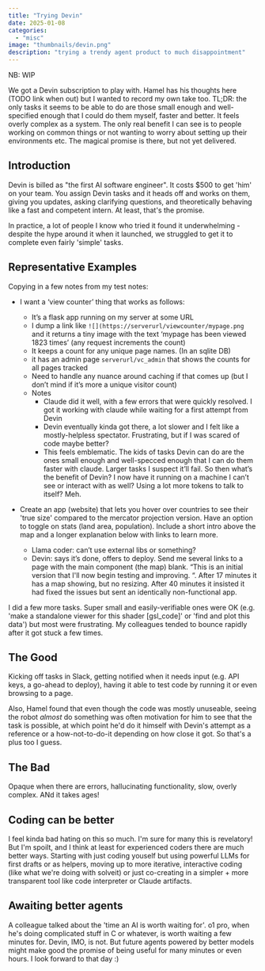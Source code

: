 ```yaml
---
title: "Trying Devin"
date: 2025-01-08
categories: 
  - "misc"
image: "thumbnails/devin.png"
description: "trying a trendy agent product to much disappointment"
---
```


NB: WIP

We got a Devin subscription to play with. Hamel has his thoughts here (TODO link when out) but I wanted to record my own take too. TL;DR: the only tasks it seems to be able to do are those small enough and well-specified enough that I could do them myself, faster and better. It feels overly complex as a system. The only real benefit I can see is to people working on common things or not wanting to worry about setting up their environments etc. The magical promise is there, but not yet delivered.

## Introduction

Devin is billed as "the first AI software engineer". It costs $500 to get 'him' on your team. You assign Devin tasks and it heads off and works on them, giving you updates, asking clarifying questions, and theoretically behaving like a fast and competent intern. At least, that's the promise.

In practice, a lot of people I know who tried it found it underwhelming - despite the hype around it when it launched, we struggled to get it to complete even fairly 'simple' tasks.

## Representative Examples

Copying in a few notes from my test notes:

- I want a ‘view counter’ thing that works as follows:
    - It’s a flask app running on my server at some URL
    - I dump a link like `![](https://serverurl/viewcounter/mypage.png` and it returns a tiny image with the text ‘mypage has been viewed 1823 times’ (any request increments the count)
    - It keeps a count for any unique page names. (In an sqlite DB)
    - it has an admin page `serverurl/vc_admin` that shows the counts for all pages tracked
    - Need to handle any nuance around caching if that comes up (but I don’t mind if it’s more a unique visitor count)
    - Notes
        - Claude did it well, with a few errors that were quickly resolved. I got it working with claude while waiting for a first attempt from Devin
        - Devin eventually kinda got there, a lot slower and I felt like a mostly-helpless spectator. Frustrating, but if I was scared of code maybe better?
        - This feels emblematic. The kids of tasks Devin can do are the ones small enough and well-specced enough that I can do them faster with claude. Larger tasks I suspect it’ll fail. So then what’s the benefit of Devin? I now have it running on a machine I can’t see or interact with as well? Using a lot more tokens to talk to itself? Meh.

- Create an app (website) that lets you hover over countries to see their 'true size' compared to the mercator projection version. Have an option to toggle on stats (land area, population). Include a short intro above the map and a longer explanation below with links to learn more.
    - Llama coder: can’t use external libs or something?
    - Devin: says it’s done, offers to deploy. Send me several links to a page with the main component (the map) blank. “This is an initial version that I'll now begin testing and improving. “. After 17 minutes it has a map showing, but no resizing. After 40 minutes it insisted it had fixed the issues but sent an identically non-functional app.

I did a few more tasks. Super small and easily-verifiable ones were OK (e.g. 'make a standalone viewer for this shader [gsl_code]' or 'find and plot this data') but most were frustrating. My colleagues tended to bounce rapidly after it got stuck a few times.  

## The Good

Kicking off tasks in Slack, getting notified when it needs input (e.g. API keys, a go-ahead to deploy), having it able to test code by running it or even browsing to a page.

Also, Hamel found that even though the code was mostly unuseable, seeing the robot *almost* do something was often motivation for him to see that the task is possible, at which point he'd do it himself with Devin's attempt as a reference or a how-not-to-do-it depending on how close it got. So that's a plus too I guess.

## The Bad

Opaque when there are errors, hallucinating functionality, slow, overly complex. ANd it takes ages!

## Coding can be better

I feel kinda bad hating on this so much. I'm sure for many this is revelatory! But I'm spoilt, and I think at least for experienced coders there are much better ways. Starting with just coding youself but using powerful LLMs for first drafts or as helpers, moving up to more iterative, interactive coding (like what we're doing with solveit) or just co-creating in a simpler + more transparent tool like code interpreter or Claude artifacts.

## Awaiting better agents

A colleague talked about the 'time an AI is worth waiting for'. o1 pro, when he's doing complicated stuff in C or whatever, is worth waiting a few minutes for. Devin, IMO, is not. But future agents powered by better models might make good the promise of being useful for many minutes or even hours. I look forward to that day :)